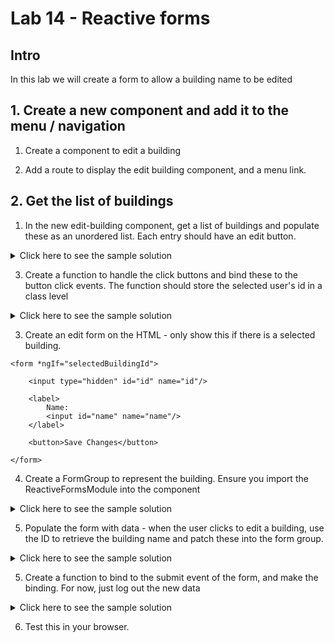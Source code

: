 # Lab 14 - Reactive forms

## Intro

In this lab we will create a form to allow a building name to be edited

## 1. Create a new component and add it to the menu / navigation

1. Create a component to edit a building

2. Add a route to display the edit building component, and a menu link.

## 2. Get the list of buildings

1. In the new edit-building component, get a list of buildings and populate these as an unordered list. Each entry should have an edit button.


<details>
<summary>
Click here to see the sample solution
</summary>

```
import { Component, OnInit, signal } from '@angular/core';
import { RestService } from '../rest.service';
import { Building } from '../data/Building';
import { NgFor } from '@angular/common';

@Component({
  selector: 'app-edit-building',
  standalone: true,
  imports: [NgFor],
  templateUrl: './edit-building.component.html',
  styleUrl: './edit-building.component.css'
})
export class EditBuildingComponent implements OnInit {

  buildings = signal<Building[]>([]);

  constructor(private restService : RestService) { }

  ngOnInit(): void {
    this.restService.getBuildings().subscribe(data => {
      this.buildings.set(data);
    });
  }

}
```

```
<h2>Select the building to edit</h2>
<ul>
    <li *ngFor="let building of buildings()">
        {{ building.name }} <button>edit</button>
    </li>
</ul>
```


</details>

3. Create a function to handle the click buttons and bind these to the button click events. The function should store the selected user's id in a class level

<details>
<summary>
Click here to see the sample solution
</summary>

```
  selectedBuildingId : number | null = null;

  handleClick(id :number) {
    console.log("edit building with id: " + id);
    this.selectedBuildingId = id;
  }
```

```
<button (click)="handleClick(building.id)"  >edit</button>
```
</details>

3. Create an edit form on the HTML - only show this if there is a selected building. 

```
<form *ngIf="selectedBuildingId">
    
    <input type="hidden" id="id" name="id"/>

    <label>
        Name:
        <input id="name" name="name"/>
    </label>
    
    <button>Save Changes</button>

</form>
```

4. Create a FormGroup to represent the building. Ensure you import the ReactiveFormsModule into the component

<details>
<summary>
Click here to see the sample solution
</summary>

```
   editForm = new FormGroup({
    id: new FormControl('id'),
    name: new FormControl('name'),
  })
```
</details>

5. Populate the form with data - when the user clicks to edit a building, use the ID to retrieve the building name and patch these into the form group.

<details>
<summary>
Click here to see the sample solution
</summary>

```
  handleClick(id :number) {
    this.selectedBuildingId = id;
    this.editForm.patchValue({
      id: "" + id,
      name: this.buildings().find(b => b.id === id)?.name
    })
  }
```
</details>

5. Create a function to bind to the submit event of the form, and make the binding. For now, just log out the new data

<details>
<summary>
Click here to see the sample solution
</summary>

```
  onSubmit() {
    console.log("Submitting form", this.editForm.value);
  }
```

```
<form *ngIf="selectedBuildingId" [formGroup]="editForm" (submit)="onSubmit()">
```
</details>

6. Test this in your browser.
